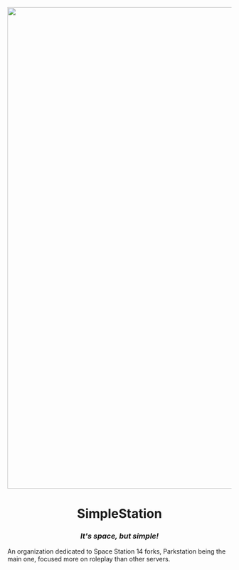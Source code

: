 <p align="center"><img src="https://raw.githubusercontent.com/Simple-Station/.github/main/profile/logo.svg" width="1080px" /></p>

<h1 align="center">SimpleStation</h1>
<h3 align=center><i>It's space, but simple!</i></h3>

An organization dedicated to Space Station 14 forks, Parkstation being the main one, focused more on roleplay than other servers.
